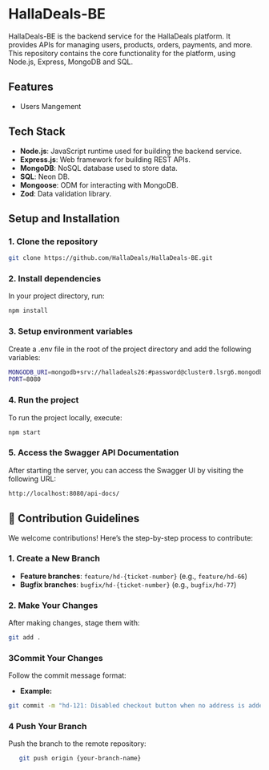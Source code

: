 # HallaDeals-BE

HallaDeals-BE is the backend service for the HallaDeals platform. It provides APIs for managing users, products, orders, payments, and more. This repository contains the core functionality for the platform, using Node.js, Express, MongoDB and SQL.

## Features

- Users Mangement

## Tech Stack

- **Node.js**: JavaScript runtime used for building the backend service.
- **Express.js**: Web framework for building REST APIs.
- **MongoDB**: NoSQL database used to store data.
- **SQL**: Neon DB.
- **Mongoose**: ODM for interacting with MongoDB.
- **Zod**: Data validation library.

## Setup and Installation

### 1. Clone the repository
```bash
git clone https://github.com/HallaDeals/HallaDeals-BE.git
```

### 2. Install dependencies
In your project directory, run:

```bash
npm install
```

### 3. Setup environment variables
Create a .env file in the root of the project directory and add the following variables:

```bash
MONGODB_URI=mongodb+srv://halladeals26:#password@cluster0.lsrg6.mongodb.net/halla?retryWrites=true&w=majority&appName=Cluster0
PORT=8080
```

### 4. Run the project
To run the project locally, execute:

```bash
npm start
```

### 5. Access the Swagger API Documentation
After starting the server, you can access the Swagger UI by visiting the following URL:

```bash
http://localhost:8080/api-docs/
```

## 🤝 Contribution Guidelines

We welcome contributions! Here’s the step-by-step process to contribute:

### **1. Create a New Branch**

- **Feature branches**: `feature/hd-{ticket-number}` (e.g., `feature/hd-66`)
- **Bugfix branches**: `bugfix/hd-{ticket-number}` (e.g., `bugfix/hd-77`)

### **2. Make Your Changes**

After making changes, stage them with:

```bash
git add .
```

### **3Commit Your Changes**

Follow the commit message format:

- **Example:**

```bash
git commit -m "hd-121: Disabled checkout button when no address is added"
```

### **4 Push Your Branch**

Push the branch to the remote repository:

```bash
   git push origin {your-branch-name}
```
